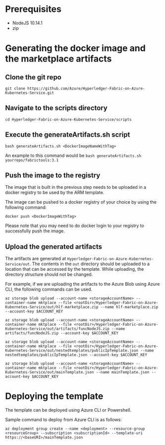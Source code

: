 # Prerequisites
- NodeJS 10.14.1
- zip

# Generating the docker image and the marketplace artifacts
## Clone the git repo
```
git clone https://github.com/Azure/Hyperledger-Fabric-on-Azure-Kubernetes-Service.git
```

## Navigate to the scripts directory
```
cd Hyperledger-Fabric-on-Azure-Kubernetes-Service/scripts
```

## Execute the generateArtifacts.sh script
```
bash generateArtifacts.sh <DockerImageNameWithTag>
```

An example to this command would be `bash generateArtifacts.sh yourrepo/fabrictools:3.1`

## Push the image to the registry
The image that is built in the previous step needs to be uploaded in a docker registry to be used by the ARM template. 

The image can be pushed to a docker registry of your choice by using the following command:

```
docker push <DockerImageWithTag>
```

Please note that you may need to do docker login to your registry to successfully push the image.

## Upload the generated artifacts
The artifacts are generated at `Hyperledger-Fabric-on-Azure-Kubernetes-Service/out`. The contents in the `out` directory should be uploaded to a location that can be accessed by the template. While uploading, the directory structure should not be changed.

For example, if we are uploading the artifacts to the Azure Blob using Azure CLI, the following commands can be used.

```
az storage blob upload --account-name <storageAccountName> --container-name mktplace --file <rootDir>/Hyperledger-Fabric-on-Azure-Kubernetes-Service/out/hlf-marketplace.zip --name hlf-marketplace.zip --account-key $ACCOUNT_KEY

az storage blob upload --account-name <storageAccountName> --container-name mktplace --file <rootDir>/Hyperledger-Fabric-on-Azure-Kubernetes-Service/out/artifacts/funcNodeJS.zip --name artifacts/funcNodeJS.zip --account-key $ACCOUNT_KEY

az storage blob upload --account-name <storageAccountName> --container-name mktplace --file <rootDir>/Hyperledger-Fabric-on-Azure-Kubernetes-Service/out/nestedtemplates/publicIpTemplate.json --name nestedtemplates/publicIpTemplate.json --account-key $ACCOUNT_KEY

az storage blob upload --account-name <storageAccountName> --container-name mktplace --file <rootDir>/Hyperledger-Fabric-on-Azure-Kubernetes-Service/out/mainTemplate.json --name mainTemplate.json --account-key $ACCOUNT_KEY
```

# Deploying the template
The template can be deployed using Azure CLI or Powershell.

Sample command to deploy from Azure CLI is as follows:
```
az deployment group create --name <deployment> --resource-group <resourceGroup> --subscription <subscriptionId> --template-uri https://<baseURI>/mainTemplate.json
```